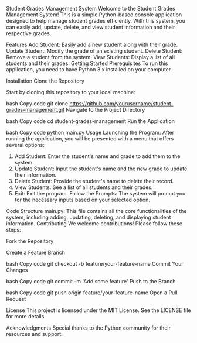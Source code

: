 Student Grades Management System
Welcome to the Student Grades Management System! This is a simple Python-based console application designed to help manage student grades efficiently. With this system, you can easily add, update, delete, and view student information and their respective grades.

Features
Add Student: Easily add a new student along with their grade.
Update Student: Modify the grade of an existing student.
Delete Student: Remove a student from the system.
View Students: Display a list of all students and their grades.
Getting Started
Prerequisites
To run this application, you need to have Python 3.x installed on your computer.

Installation
Clone the Repository

Start by cloning this repository to your local machine:

bash
Copy code
git clone https://github.com/yourusername/student-grades-management.git
Navigate to the Project Directory

bash
Copy code
cd student-grades-management
Run the Application

bash
Copy code
python main.py
Usage
Launching the Program: After running the application, you will be presented with a menu that offers several options:

1. Add Student: Enter the student's name and grade to add them to the system.
2. Update Student: Input the student's name and the new grade to update their information.
3. Delete Student: Provide the student's name to delete their record.
4. View Students: See a list of all students and their grades.
5. Exit: Exit the program.
Follow the Prompts: The system will prompt you for the necessary inputs based on your selected option.

Code Structure
main.py: This file contains all the core functionalities of the system, including adding, updating, deleting, and displaying student information.
Contributing
We welcome contributions! Please follow these steps:

Fork the Repository

Create a Feature Branch

bash
Copy code
git checkout -b feature/your-feature-name
Commit Your Changes

bash
Copy code
git commit -m 'Add some feature'
Push to the Branch

bash
Copy code
git push origin feature/your-feature-name
Open a Pull Request

License
This project is licensed under the MIT License. See the LICENSE file for more details.

Acknowledgments
Special thanks to the Python community for their resources and support.

